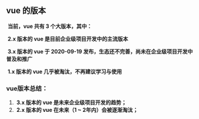 

## vue 的版本 



​	**当前，vue 共有 3 个大版本，其中：** 



​	**2.x 版本的 vue 是目前企业级项目开发中的主流版本** 



​	**3.x 版本的 vue 于 2020-09-19 发布，生态还不完善，尚未在企业级项目开发中普及和推广** 



​	**1.x 版本的 vue 几乎被淘汰，不再建议学习与使用**



### 	vue版本总结： 



1. ​	**3.x 版本的 vue 是未来企业级项目开发的趋势；**
2. ​	**2.x 版本的 vue 在未来（1 ~ 2年内）会被逐渐淘汰；**

